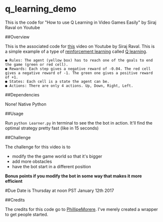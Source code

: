 # q_learning_demo
This is the code for "How to use Q Learning in Video Games Easily" by Siraj Raval on Youtube

##Overview

This is the associated code for [this](https://youtu.be/A5eihauRQvo) video on Youtube by Siraj Raval. This is a simple example of a type of [reinforcement learning](https://en.wikipedia.org/wiki/Reinforcement_learning)
called [Q learning](https://en.wikipedia.org/wiki/Q-learning). 

	● Rules: The agent (yellow box) has to reach one of the goals to end the game (green or red cell).
	● Rewards: Each step gives a negative reward of -0.04. The red cell gives a negative reward of -1. The green one gives a positive reward of +1.
	● States: Each cell is a state the agent can be.
	● Actions: There are only 4 actions. Up, Down, Right, Left.

##Dependencies

None! Native Python

##Usage

Run `python Learner.py` in terminal to see the the bot in action. It'll find the optimal strategy pretty fast (like in 15 seconds)

##Challenge

The challenge for this video is to 

* modify the the game world so that it's bigger 
* add more obstacles
* have the bot start in a different position

**Bonus points if you modify the bot in some way that makes it more efficient**

#Due Date is Thursday at noon PST January 12th 2017

##Credits

The credits for this code go to [PhillipeMorere](https://github.com/PhilippeMorere). I've merely created a wrapper to get people started.
